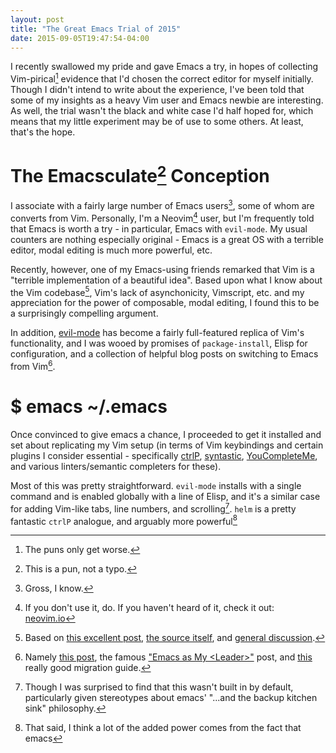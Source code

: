 ```yaml
---
layout: post
title: "The Great Emacs Trial of 2015"
date: 2015-09-05T19:47:54-04:00
---
```


I recently swallowed my pride and gave Emacs a try, in hopes of collecting Vim-pirical[^1] evidence that I'd chosen the correct editor for myself initially. 
Though I didn't intend to write about the experience, I've been told that some of my insights as a heavy Vim user and Emacs newbie are interesting.
As well, the trial wasn't the black and white case I'd half hoped for, which means that my little experiment may be of use to some others.
At least, that's the hope.
<!--more-->

# The Emacsculate[^2] Conception

I associate with a fairly large number of Emacs users[^3], some of whom are converts from Vim.
Personally, I'm a Neovim[^4] user, but I'm frequently told that Emacs is worth a try - in particular, Emacs with `evil-mode`.
My usual counters are nothing especially original - Emacs is a great OS with a terrible editor, modal editing is much more powerful, etc.

Recently, however, one of my Emacs-using friends remarked that Vim is a "terrible implementation of a beautiful idea".
Based upon what I know about the Vim codebase[^5], Vim's lack of asynchonicity, Vimscript, etc. and my appreciation for the power of composable, modal editing, I found this to be a surprisingly compelling argument.

In addition, [evil-mode](http://wikemacs.org/wiki/Evil) has become a fairly full-featured replica of Vim's functionality, and I was wooed by promises of `package-install`, Elisp for configuration, and a collection of helpful blog posts on switching to Emacs from Vim[^6].

# $ emacs ~/.emacs

Once convinced to give emacs a chance, I proceeded to get it installed and set about replicating my Vim setup (in terms of Vim keybindings and certain plugins I consider essential - specifically [ctrlP](https://github.com/kien/ctrlp.vim), [syntastic](https://github.com/scrooloose/syntastic), [YouCompleteMe](https://github.com/Valloric/YouCompleteMe), and various linters/semantic completers for these).

Most of this was pretty straightforward. 
`evil-mode` installs with a single command and is enabled globally with a line of Elisp, and it's a similar case for adding Vim-like tabs, line numbers, and scrolling[^7].
`helm` is a pretty fantastic `ctrlP` analogue, and arguably more powerful[^8]

[^1]: The puns only get worse.
[^2]: This is a pun, not a typo.
[^3]: Gross, I know.
[^4]: If you don't use it, do. If you haven't heard of it, check it out: [neovim.io](http://neovim.io/)
[^5]: Based on [this excellent post](http://geoff.greer.fm/2015/01/15/why-neovim-is-better-than-vim/), [the source itself](https://github.com/vim/vim), and [general discussion](https://news.ycombinator.com/item?id=7287668).
[^6]: Namely [this post](http://blog.jakubarnold.cz/2014/06/23/evil-mode-how-to-switch-from-vim-to-emacs.html), the famous ["Emacs as My \<Leader\>"](https://bling.github.io/blog/2013/10/27/emacs-as-my-leader-vim-survival-guide/) post, and [this](http://juanjoalvarez.net/es/detail/2014/sep/19/vim-emacsevil-chaotic-migration-guide/) really good migration guide.
[^7]: Though I was surprised to find that this wasn't built in by default, particularly given stereotypes about emacs' "...and the backup kitchen sink" philosophy.
[^8]: That said, I think a lot of the added power comes from the fact that emacs
